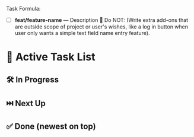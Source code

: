 Task Formula:
- [ ] **feat/feature-name** — Description 🚫 Do NOT: (Write extra add-ons that are outside scope of project or user's wishes, like a log in button when user only wants a simple text field name entry feature).

# 🔧 Active Task List


## 🛠️ In Progress


## ⏭️ Next Up



## ✅ Done (newest on top)